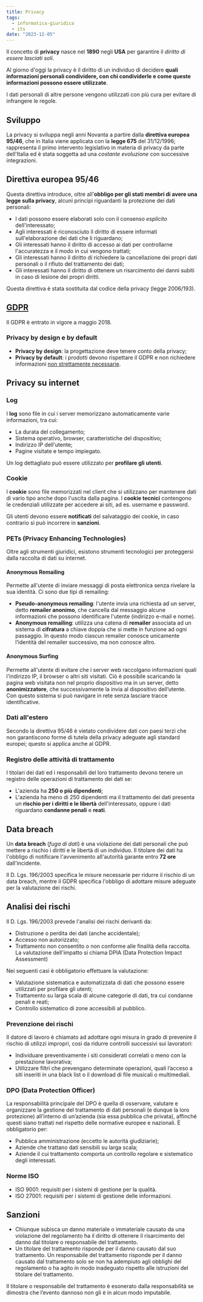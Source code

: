 ```yaml
---
title: Privacy
tags:
  - informatica-giuridica
  - its
date: "2023-12-05"
---
```

Il concetto di **privacy** nasce nel **1890** negli **USA** per garantire il *diritto di essere lasciati soli*.

Al giorno d'oggi la privacy è il diritto di un individuo di decidere **quali informazioni personali condividere, con chi condividerle e come queste informazioni possono essere utilizzate**.

I dati personali di altre persone vengono utilizzati con più cura per evitare di infrangere le regole.

## Sviluppo

La privacy si sviluppa negli anni Novanta a partire dalla **direttiva europea 95/46**, che in Italia viene applicata con la **legge 675** del 31/12/1996; rappresenta il primo intervento legislativo in materia di privacy da parte dell'Italia ed è stata soggetta ad una *costante evoluzione* con successive integrazioni.

## Direttiva europea 95/46

Questa direttiva introduce, oltre all'**obbligo per gli stati membri di avere una legge sulla privacy**, alcuni principi riguardanti la protezione dei dati personali:
- I dati possono essere elaborati solo con il consenso *esplicito* dell'interessato;
- Agli interessati è riconosciuto il diritto di essere informati sull'elaborazione dei dati che li riguardano;
- Gli interessati hanno il diritto di accesso ai dati per controllarne l'accuratezza e il modo in cui vengono trattati;
- Gli interessati hanno il diritto di richiedere la cancellazione dei propri dati personali o il rifiuto del trattamento dei dati;
- Gli interessati hanno il diritto di ottenere un risarcimento dei danni subiti in caso di lesione dei propri diritti.

Questa direttiva è stata sostituita dal codice della privacy (legge 2006/193).

## [GDPR](./gdpr.md)

Il GDPR è entrato in vigore a maggio 2018.

### Privacy by design e by default

- **Privacy by design**: la progettazione deve tenere conto della privacy;
- **Privacy by default**: i prodotti devono rispettare il GDPR e non richiedere informazioni <u>non strettamente necessarie</u>.

## Privacy su internet

### Log

I **log** sono file in cui i server memorizzano automaticamente varie informazioni, tra cui:
- La durata del collegamento;
- Sistema operativo, browser, caratteristiche del dispositivo;
- Indirizzo IP dell'utente;
- Pagine visitate e tempo impiegato.

Un log dettagliato può essere utilizzato per **profilare gli utenti**.

### Cookie

I **cookie** sono file memorizzati nel client che si utilizzano per mantenere dati di vario tipo anche dopo l'uscita dalla pagina. I **cookie tecnici** contengono le credenziali utilizzate per accedere ai siti, ad es. username e password.

Gli utenti devono essere **notificati** del salvataggio dei cookie, in caso contrario si può incorrere in **sanzioni**.

### PETs (Privacy Enhancing Technologies)

Oltre agli strumenti giuridici, esistono strumenti tecnologici per proteggersi dalla raccolta di dati su internet.

#### Anonymous Remailing

Permette all'utente di inviare messaggi di posta elettronica senza rivelare la sua identità. Ci sono due tipi di remailing:
- **Pseudo-anonymous remailing**: l'utente invia una richiesta ad un server, detto **remailer anonimo**, che cancella dal messaggio alcune informazioni che possono identificare l'utente (indirizzo e-mail e nome).
- **Anonymous remailing**: utilizza una catena di **remailer** associata ad un sistema di **cifratura** a chiave doppia che si mette in funzione ad ogni passaggio. In questo modo ciascun remailer conosce unicamente l’identità del remailer successivo, ma non conosce altro.

#### Anonymous Surfing

Permette all'utente di evitare che i server web raccolgano informazioni quali l'indirizzo IP, il browser o altri siti visitati. Ciò è possibile scaricando la pagina web visitata non nel proprio dispositivo ma in un server, detto **anonimizzatore**, che successivamente la invia al dispositivo dell’utente. Con questo sistema si può navigare in rete senza lasciare tracce identificative.

### Dati all'estero

Secondo la direttiva 95/46 è vietato condividere dati con paesi terzi che non garantiscono forme di tutela della privacy adeguate agli standard europei; questo si applica anche al GDPR.

### Registro delle attività di trattamento

I titolari dei dati ed i responsabili del loro trattamento devono tenere un registro delle operazioni di trattamento dei dati se:
- L'azienda ha **250 o più dipendenti**;
- L'azienda ha meno di 250 dipendenti ma il trattamento dei dati presenta un **rischio per i diritti e le libertà** dell'interessato, oppure i dati riguardano **condanne penali** e **reati**.

## Data breach

Un **data breach** (*fuga di dati*) è una violazione dei dati personali che può mettere a rischio i diritti e le libertà di un individuo. Il titolare dei dati ha l'obbligo di notificare l'avvenimento all'autorità garante entro **72 ore** dall'incidente.

Il D. Lgs. 196/2003 specifica le misure necessarie per ridurre il rischio di un data breach, mentre il GDPR specifica l'obbligo di adottare misure adeguate per la valutazione dei rischi.

## Analisi dei rischi

Il D. Lgs. 196/2003 prevede l'analisi dei rischi derivanti da:
- Distruzione o perdita dei dati (anche accidentale);
- Accesso non autorizzato;
- Trattamento non consentito o non conforme alle finalità della raccolta.
La valutazione dell'impatto si chiama DPIA (Data Protection Impact Assessment)

Nei seguenti casi è obbligatorio effettuare la valutazione:
- Valutazione sistematica e automatizzata di dati che possono essere utilizzati per profilare gli utenti;
- Trattamento su larga scala di alcune categorie di dati, tra cui condanne penali e reati;
- Controllo sistematico di zone accessibili al pubblico.

### Prevenzione dei rischi

Il datore di lavoro è chiamato ad adottare ogni misura in grado di prevenire il rischio di utilizzi impropri, così da ridurre controlli successivi sui lavoratori:
- Individuare preventivamente i siti considerati correlati o meno con la prestazione lavorativa;
- Utilizzare filtri che prevengano determinate operazioni, quali l’acceso a siti inseriti in una black list o il download di file musicali o multimediali.

### DPO (Data Protection Officer)

La responsabilità principale del DPO è quella di osservare, valutare e organizzare la gestione del trattamento di dati personali (e dunque la loro protezione) all’interno di un’azienda (sia essa pubblica che privata), affinché questi siano trattati nel rispetto delle normative europee e nazionali. È obbligatorio per:
- Pubblica amministrazione (eccetto le autorità giudiziarie);
- Aziende che trattano dati sensibili su larga scala;
- Aziende il cui trattamento comporta un controllo regolare e sistematico degli interessati.

### Norme ISO

- ISO 9001: requisiti per i sistemi di gestione per la qualità.
- ISO 27001: requisiti per i sistemi di gestione delle informazioni.

## Sanzioni

-  Chiunque subisca un danno materiale o immateriale causato da una violazione del regolamento ha il diritto di ottenere il risarcimento del danno dal titolare o responsabile del trattamento.
-  Un titolare del trattamento risponde per il danno causato dal suo trattamento. Un responsabile del trattamento risponde per il danno causato dal trattamento solo se non ha adempiuto agli obblighi del regolamento o ha agito in modo inadeguato rispetto alle istruzioni del titolare del trattamento.

Il titolare o responsabile del trattamento è esonerato dalla responsabilità se dimostra che l’evento dannoso non gli è in alcun modo imputabile.
